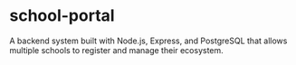 # school-portal
A backend system built with Node.js, Express, and PostgreSQL that allows multiple schools to register and manage their ecosystem. 
